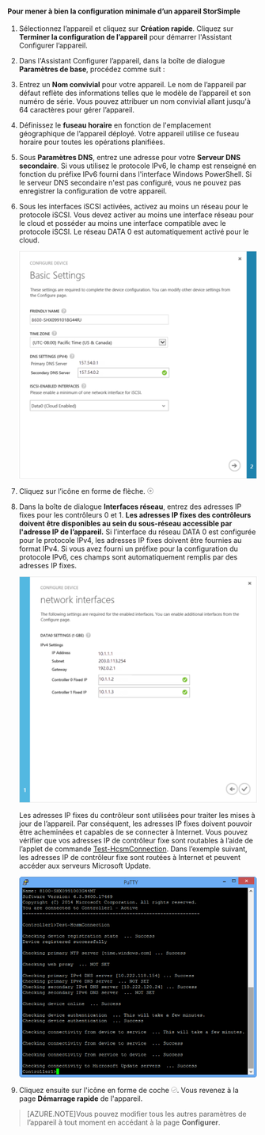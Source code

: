 #### Pour mener à bien la configuration minimale d’un appareil StorSimple

1. Sélectionnez l’appareil et cliquez sur **Création rapide**. Cliquez sur **Terminer la configuration de l’appareil** pour démarrer l'Assistant Configurer l’appareil.

2. Dans l'Assistant Configurer l’appareil, dans la boîte de dialogue **Paramètres de base**, procédez comme suit :
  1. Entrez un **Nom convivial** pour votre appareil. Le nom de l’appareil par défaut reflète des informations telles que le modèle de l’appareil et son numéro de série. Vous pouvez attribuer un nom convivial allant jusqu'à 64 caractères pour gérer l’appareil.
  2. Définissez le **fuseau horaire** en fonction de l'emplacement géographique de l’appareil déployé. Votre appareil utilise ce fuseau horaire pour toutes les opérations planifiées.
  3. Sous **Paramètres DNS**, entrez une adresse pour votre **Serveur DNS secondaire**. Si vous utilisez le protocole IPv6, le champ est renseigné en fonction du préfixe IPv6 fourni dans l'interface Windows PowerShell. Si le serveur DNS secondaire n'est pas configuré, vous ne pouvez pas enregistrer la configuration de votre appareil.
  4. Sous les interfaces iSCSI activées, activez au moins un réseau pour le protocole iSCSI. Vous devez activer au moins une interface réseau pour le cloud et posséder au moins une interface compatible avec le protocole iSCSI. Le réseau DATA 0 est automatiquement activé pour le cloud.
 
      ![Paramètres de base de la configuration minimale de l'appareil StorSimple](./media/storsimple-complete-minimum-device-setup-u1/HCS_MinDeviceSetupBasicSettings1-include.png)

3. Cliquez sur l’icône en forme de flèche. ![Icône en forme de flèche StorSimple](./media/storsimple-complete-minimum-device-setup/HCS_ArrowIcon-include.png)

4. Dans la boîte de dialogue **Interfaces réseau**, entrez des adresses IP fixes pour les contrôleurs 0 et 1. **Les adresses IP fixes des contrôleurs doivent être disponibles au sein du sous-réseau accessible par l'adresse IP de l’appareil.** Si l’interface du réseau DATA 0 est configurée pour le protocole IPv4, les adresses IP fixes doivent être fournies au format IPv4. Si vous avez fourni un préfixe pour la configuration du protocole IPv6, ces champs sont automatiquement remplis par des adresses IP fixes.


    ![Interfaces réseau de la configuration minimale d’un appareil StorSimple](./media/storsimple-complete-minimum-device-setup-u1/HCS_MinDeviceSetupNetworkInterfaces2-include.png)

    Les adresses IP fixes du contrôleur sont utilisées pour traiter les mises à jour de l’appareil. Par conséquent, les adresses IP fixes doivent pouvoir être acheminées et capables de se connecter à Internet. Vous pouvez vérifier que vos adresses IP de contrôleur fixe sont routables à l’aide de l’applet de commande [Test-HcsmConnection][Test]. Dans l’exemple suivant, les adresses IP de contrôleur fixe sont routées à Internet et peuvent accéder aux serveurs Microsoft Update.

     ![Test-HcsmConnection indiquant les adresses IP routables](./media/storsimple-complete-minimum-device-setup-u1/Test-HcsmConnectionOutputRegisteredDevice.png)

5. Cliquez ensuite sur l'icône en forme de coche ![Icône en forme de coche StorSimple](./media/storsimple-complete-minimum-device-setup/HCS_CheckIcon-include.png). Vous revenez à la page **Démarrage rapide** de l'appareil.

 >[AZURE.NOTE]Vous pouvez modifier tous les autres paramètres de l’appareil à tout moment en accédant à la page **Configurer**.

<!--Link reference-->
[Test]: https://technet.microsoft.com/library/dn715782(v=wps.630).aspx

<!---HONumber=July15_HO5-->